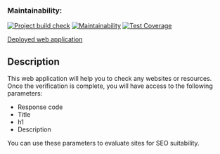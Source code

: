
<!--- ### Hexlet tests and linter status:
[![Actions Status](https://github.com/MirrexOne/java-project-72/actions/workflows/hexlet-check.yml/badge.svg)](https://github.com/MirrexOne/java-project-72/actions) --->

### Maintainability:
[![Project build check](https://github.com/MirrexOne/java-project-72/actions/workflows/main.yml/badge.svg)](https://github.com/MirrexOne/java-project-72/actions)
[![Maintainability](https://api.codeclimate.com/v1/badges/aebce6c978ef16fdb04f/maintainability)](https://codeclimate.com/github/MirrexOne/java-project-72/maintainability)
[![Test Coverage](https://api.codeclimate.com/v1/badges/aebce6c978ef16fdb04f/test_coverage)](https://codeclimate.com/github/MirrexOne/java-project-72/test_coverage)

[Deployed web application](https://page-analyzer-i898.onrender.com)

## Description

This web application will help you to check any websites or resources.
Once the verification is complete, you will have access to the following parameters:
- Response code
- Title
- h1
- Description

You can use these parameters to evaluate sites for SEO suitability.
